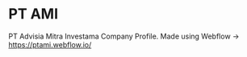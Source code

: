 # PT AMI
PT Advisia Mitra Investama Company Profile.
Made using Webflow -> https://ptami.webflow.io/
